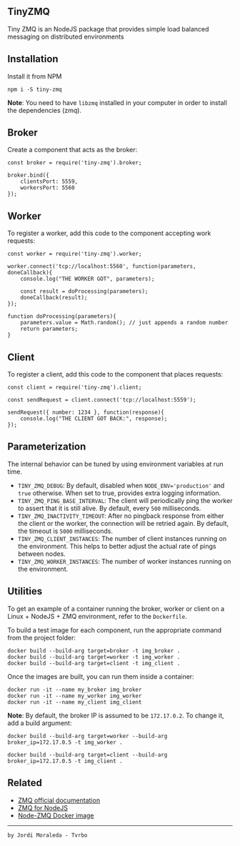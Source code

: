 TinyZMQ
----
Tiny ZMQ is an NodeJS package that provides simple load balanced messaging on distributed environments

## Installation

Install it from NPM

	npm i -S tiny-zmq
	
**Note**: You need to have `libzmq` installed in your computer in order to install the dependencies (zmq). 


## Broker
Create a component that acts as the broker:

	const broker = require('tiny-zmq').broker;
	
	broker.bind({
		clientsPort: 5559,
		workersPort: 5560
	});

## Worker
To register a worker, add this code to the component accepting work requests:

	const worker = require('tiny-zmq').worker;
	
	worker.connect('tcp://localhost:5560', function(parameters, doneCallback){
		console.log("THE WORKER GOT", parameters);
		
		const result = doProcessing(parameters);
		doneCallback(result);
	});

	function doProcessing(parameters){
		parameters.value = Math.random(); // just appends a random number
		return parameters;
	}

## Client
To register a client, add this code to the component that places requests:

	const client = require('tiny-zmq').client;
	
	const sendRequest = client.connect('tcp://localhost:5559');

	sendRequest({ number: 1234 }, function(response){
		console.log("THE CLIENT GOT BACK:", response);
	});

## Parameterization

The internal behavior can be tuned by using environment variables at run time.

* ```TINY_ZMQ_DEBUG```: By default, disabled when ```NODE_ENV='production'``` and ```true``` otherwise. When set to true, provides extra logging information.
* ```TINY_ZMQ_PING_BASE_INTERVAL```: The client will periodically ping the worker to assert that it is still alive. By default, every ```500``` milliseconds.
* ```TINY_ZMQ_INACTIVITY_TIMEOUT```: After no pingback response from either the client or the worker, the connection will be retried again. By default, the timeout is ```5000``` milliseconds. 
* ```TINY_ZMQ_CLIENT_INSTANCES```: The number of client instances running on the environment. This helps to better adjust the actual rate of pings between nodes.
* ```TINY_ZMQ_WORKER_INSTANCES```: The number of worker instances running on the environment.

## Utilities

To get an example of a container running the broker, worker or client on a Linux + NodeJS + ZMQ environment, refer to the ```Dockerfile```.

To build a test image for each component, run the appropriate command from the project folder:

	docker build --build-arg target=broker -t img_broker .
	docker build --build-arg target=worker -t img_worker .
	docker build --build-arg target=client -t img_client .

Once the images are built, you can run them inside a container:

	docker run -it --name my_broker img_broker
	docker run -it --name my_worker img_worker
	docker run -it --name my_client img_client

**Note**: By default, the broker IP is assumed to be ```172.17.0.2```. To change it, add a build argument:

	docker build --build-arg target=worker --build-arg broker_ip=172.17.0.5 -t img_worker .
	
	docker build --build-arg target=client --build-arg broker_ip=172.17.0.5 -t img_client .

## Related

* [ZMQ official documentation](http://zguide.zeromq.org/page:all)
* [ZMQ for NodeJS](https://github.com/JustinTulloss/zeromq.node)
* [Node-ZMQ Docker image](https://hub.docker.com/r/tvrbo/node-zmq/)

---

```by Jordi Moraleda - Tvrbo```
